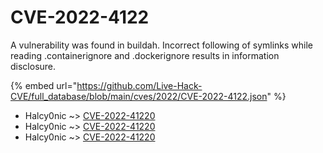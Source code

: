 # CVE-2022-4122

A vulnerability was found in buildah. Incorrect following of symlinks while reading .containerignore and .dockerignore results in information disclosure.

{% embed url="https://github.com/Live-Hack-CVE/full_database/blob/main/cves/2022/CVE-2022-4122.json" %}


* Halcy0nic ~> [CVE-2022-41220](https://www.alice-snow.ru/2022/database/cve-2022-4122/cve-2022-41220-halcy0nic)
* Halcy0nic ~> [CVE-2022-41220](https://www.alice-snow.ru/2022/database/cve-2022-4122/cve-2022-41220-halcy0nic)
* Halcy0nic ~> [CVE-2022-41220](https://www.alice-snow.ru/2022/database/cve-2022-4122/cve-2022-41220-halcy0nic)